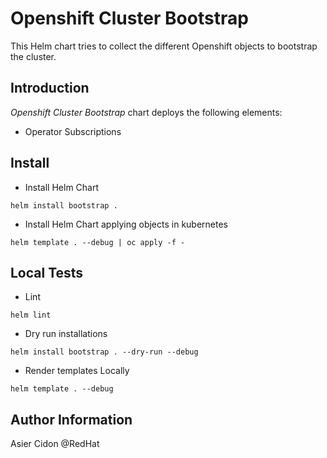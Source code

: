 # Openshift Cluster Bootstrap

This Helm chart tries to collect the different Openshift objects to bootstrap the cluster.

## Introduction

*Openshift Cluster Bootstrap* chart deploys the following elements:

- Operator Subscriptions

## Install

- Install Helm Chart

```$bash
helm install bootstrap . 
```

- Install Helm Chart applying objects in kubernetes

```$bash
helm template . --debug | oc apply -f -
```

## Local Tests

- Lint

```$bash
helm lint
```

- Dry run installations

```$bash
helm install bootstrap . --dry-run --debug
```

- Render templates Locally

```$bash
helm template . --debug
```

## Author Information

Asier Cidon @RedHat
